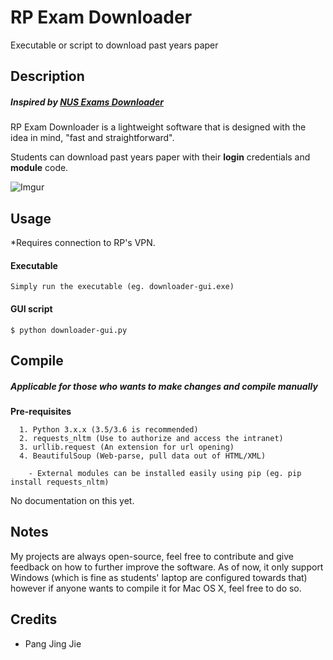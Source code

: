 # RP Exam Downloader
Executable or script to download past years paper

## Description 
##### Inspired by [NUS Exams Downloader](https://github.com/nusmodifications/nus-exams-downloader)

RP Exam Downloader is a lightweight software that is designed with the idea in mind, "fast and straightforward".

Students can download past years paper with their **login** credentials and **module** code.

![Imgur](https://i.imgur.com/jiJPNB0.png)


## Usage

*Requires connection to RP's VPN.

#### Executable

```Simply run the executable (eg. downloader-gui.exe)```

#### GUI script

```$ python downloader-gui.py```

## Compile
##### Applicable for those who wants to make changes and compile manually

**Pre-requisites**
```
  1. Python 3.x.x (3.5/3.6 is recommended)
  2. requests_nltm (Use to authorize and access the intranet)
  3. urllib.request (An extension for url opening)
  4. BeautifulSoup (Web-parse, pull data out of HTML/XML)
  
    - External modules can be installed easily using pip (eg. pip install requests_nltm)
```

No documentation on this yet.

## Notes
My projects are always open-source, feel free to contribute and give feedback on how to further improve the software.
As of now, it only support Windows (which is fine as students' laptop are configured towards that) however if anyone wants
to compile it for Mac OS X, feel free to do so.

## Credits

- Pang Jing Jie
